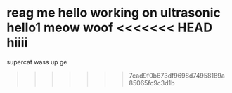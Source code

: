 reag me
hello
working on ultrasonic
hello1
meow
woof
<<<<<<< HEAD
hiiii
=======
supercat
wass up
ge

>>>>>>> 7cad9f0b673df9698d74958189a85065fc9c3d1b
